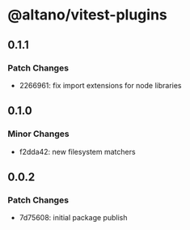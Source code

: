 # @altano/vitest-plugins

## 0.1.1

### Patch Changes

- 2266961: fix import extensions for node libraries

## 0.1.0

### Minor Changes

- f2dda42: new filesystem matchers

## 0.0.2

### Patch Changes

- 7d75608: initial package publish
